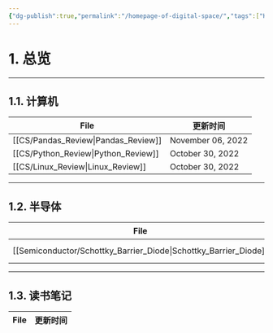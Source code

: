 ```yaml
---
{"dg-publish":true,"permalink":"/homepage-of-digital-space/","tags":["Homepage","gardenEntry"]}
---
```



# 1. 总览

---
## 1.1. 计算机

| File                                   | 更新时间              |
| -------------------------------------- | ----------------- |
| [[CS/Pandas_Review\|Pandas_Review]] | November 06, 2022 |
| [[CS/Python_Review\|Python_Review]] | October 30, 2022  |
| [[CS/Linux_Review\|Linux_Review]]   | October 30, 2022  |

---
## 1.2. 半导体
| File                                                                | 更新时间              |
| ------------------------------------------------------------------- | ----------------- |
| [[Semiconductor/Schottky_Barrier_Diode\|Schottky_Barrier_Diode]] | November 06, 2022 |

---
## 1.3. 读书笔记
| File | 更新时间 |
| ---- | ---- |

